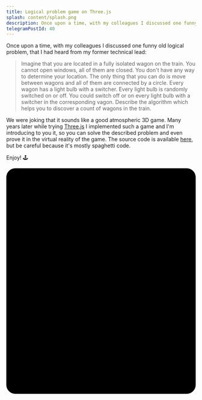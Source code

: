 ```yaml
---
title: Logical problem game on Three.js
splash: content/splash.png
description: Once upon a time, with my colleagues I discussed one funny old logical problem which becomes a basement for the 3D game on Three.js
telegramPostId: 40
---
```

Once upon a time, with my colleagues I discussed one funny old logical problem, that I had heard from my former technical lead:

> Imagine that you are located in a fully isolated wagon on the train. You cannot open windows, all of them are closed. You don't have any way to determine your location. The only thing that you can do is move between wagons and all of them are connected by a circle. Every wagon has a light bulb with a switcher. Every light bulb is randomly switched on or off. You could switch off or on every light bulb with a switcher in the corresponding vagon. Describe the algorithm which helps you to discover a count of wagons in the train.

We were joking that it sounds like a good atmospheric 3D game. Many years later while trying <a href="https://threejs.org" target="_blank">Three.js</a> I implemented such a game and I'm introducing to you it, so you can solve the described problem and even prove it in the virtual reality of the game. The source code is available <a href="https://github.com/underoot/game-train-with-light-bulbs" target="_blank">here</a>, but be careful because it's mostly spaghetti code.

Enjoy! 🕹️

<is-land on:visible>
	<style>
		#game {
			background-color: black;
			border-radius: 24px;
			overflow: hidden;
			height: 600px;
		}
	</style>
	<div id="game"></div>
	<template data-island>
		<script type="module" src="/game-train-with-light-bulbs/index.js"></script>
  </template>
</is-land>
